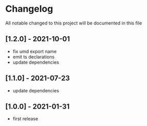 # Changelog
All notable changed to this project will be documented in this file

## [1.2.0] - 2021-10-01
- fix umd export name
- emit ts declarations
- update dependencies

## [1.1.0] - 2021-07-23
- update dependencies

## [1.0.0] - 2021-01-31
- first release